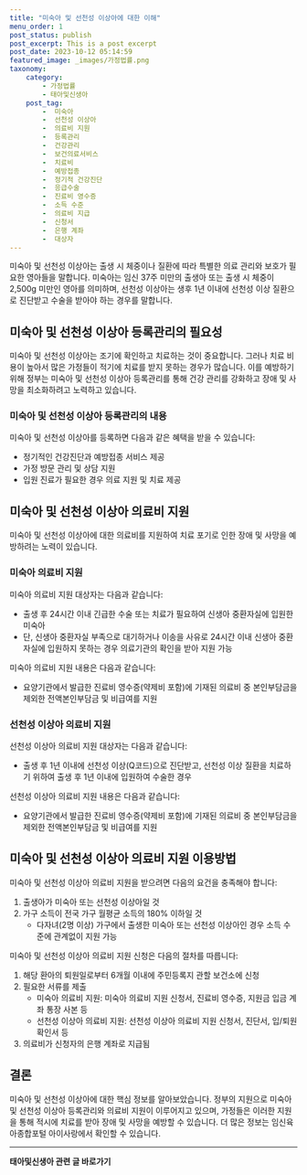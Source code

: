 ```yaml
---
title: "미숙아 및 선천성 이상아에 대한 이해"
menu_order: 1
post_status: publish
post_excerpt: This is a post excerpt
post_date: 2023-10-12 05:14:59
featured_image: _images/가정법률.png
taxonomy:
    category:
        - 가정법률
        - 태아및신생아
    post_tag:
        -  미숙아
        -  선천성 이상아
        -  의료비 지원
        -  등록관리
        -  건강관리
        -  보건의료서비스
        -  치료비
        -  예방접종
        -  정기적 건강진단
        -  응급수술
        -  진료비 영수증
        -  소득 수준
        -  의료비 지급
        -  신청서
        -  은행 계좌
        -  대상자
---
```



미숙아 및 선천성 이상아는 출생 시 체중이나 질환에 따라 특별한 의료 관리와 보호가 필요한 영아들을 말합니다. 미숙아는 임신 37주 미만의 출생아 또는 출생 시 체중이 2,500g 미만인 영아를 의미하며, 선천성 이상아는 생후 1년 이내에 선천성 이상 질환으로 진단받고 수술을 받아야 하는 경우를 말합니다.

## 미숙아 및 선천성 이상아 등록관리의 필요성

미숙아 및 선천성 이상아는 조기에 확인하고 치료하는 것이 중요합니다. 그러나 치료 비용이 높아서 많은 가정들이 적기에 치료를 받지 못하는 경우가 많습니다. 이를 예방하기 위해 정부는 미숙아 및 선천성 이상아 등록관리를 통해 건강 관리를 강화하고 장애 및 사망을 최소화하려고 노력하고 있습니다.

### 미숙아 및 선천성 이상아 등록관리의 내용

미숙아 및 선천성 이상아를 등록하면 다음과 같은 혜택을 받을 수 있습니다:
- 정기적인 건강진단과 예방접종 서비스 제공
- 가정 방문 관리 및 상담 지원
- 입원 진료가 필요한 경우 의료 지원 및 치료 제공

## 미숙아 및 선천성 이상아 의료비 지원

미숙아 및 선천성 이상아에 대한 의료비를 지원하여 치료 포기로 인한 장애 및 사망을 예방하려는 노력이 있습니다.

### 미숙아 의료비 지원
미숙아 의료비 지원 대상자는 다음과 같습니다:
- 출생 후 24시간 이내 긴급한 수술 또는 치료가 필요하여 신생아 중환자실에 입원한 미숙아
- 단, 신생아 중환자실 부족으로 대기하거나 이송을 사유로 24시간 이내 신생아 중환자실에 입원하지 못하는 경우 의료기관의 확인을 받아 지원 가능

미숙아 의료비 지원 내용은 다음과 같습니다:
- 요양기관에서 발급한 진료비 영수증(약제비 포함)에 기재된 의료비 중 본인부담금을 제외한 전액본인부담금 및 비급여를 지원

### 선천성 이상아 의료비 지원
선천성 이상아 의료비 지원 대상자는 다음과 같습니다:
- 출생 후 1년 이내에 선천성 이상(Q코드)으로 진단받고, 선천성 이상 질환을 치료하기 위하여 출생 후 1년 이내에 입원하여 수술한 경우

선천성 이상아 의료비 지원 내용은 다음과 같습니다:
- 요양기관에서 발급한 진료비 영수증(약제비 포함)에 기재된 의료비 중 본인부담금을 제외한 전액본인부담금 및 비급여를 지원

## 미숙아 및 선천성 이상아 의료비 지원 이용방법

미숙아 및 선천성 이상아 의료비 지원을 받으려면 다음의 요건을 충족해야 합니다:
1. 출생아가 미숙아 또는 선천성 이상아일 것
2. 가구 소득이 전국 가구 월평균 소득의 180% 이하일 것
   - 다자녀(2명 이상) 가구에서 출생한 미숙아 또는 선천성 이상아인 경우 소득 수준에 관계없이 지원 가능

미숙아 및 선천성 이상아 의료비 지원 신청은 다음의 절차를 따릅니다:
1. 해당 환아의 퇴원일로부터 6개월 이내에 주민등록지 관할 보건소에 신청
2. 필요한 서류를 제출
   - 미숙아 의료비 지원: 미숙아 의료비 지원 신청서, 진료비 영수증, 지원금 입금 계좌 통장 사본 등
   - 선천성 이상아 의료비 지원: 선천성 이상아 의료비 지원 신청서, 진단서, 입/퇴원 확인서 등
3. 의료비가 신청자의 은행 계좌로 지급됨

## 결론

미숙아 및 선천성 이상아에 대한 핵심 정보를 알아보았습니다. 정부의 지원으로 미숙아 및 선천성 이상아 등록관리와 의료비 지원이 이루어지고 있으며, 가정들은 이러한 지원을 통해 적시에 치료를 받아 장애 및 사망을 예방할 수 있습니다. 더 많은 정보는 임신육아종합포털 아이사랑에서 확인할 수 있습니다.




<!-- wp:separator -->
<hr class="wp-block-separator has-alpha-channel-opacity"/>
<!-- /wp:separator -->

<!-- wp:group {"backgroundColor":"base","layout":{"type":"constrained"}} -->
<div class="wp-block-group has-base-background-color has-background"><!-- wp:paragraph {"align":"center","fontSize":"large"} -->
<p class="has-text-align-center has-large-font-size"><strong>태아및신생아 관련 글 바로가기</strong></p>
<!-- /wp:paragraph -->


<!-- wp:latest-posts
{"categories":[{"id":1496,"count":19,"description":"","link":"https://uknowlaw.com/category/%ed%83%9c%ec%95%84%eb%b0%8f%ec%8b%a0%ec%83%9d%ec%95%84/","name":"태아및신생아","slug":"태아및신생아","taxonomy":"category","parent":0,"meta":[],"_links":{"self":[{"href":"https://uknowlaw.com/wp-json/wp/v2/categories/1496"}],"collection":[{"href":"https://uknowlaw.com/wp-json/wp/v2/categories"}],"about":[{"href":"https://uknowlaw.com/wp-json/wp/v2/taxonomies/category"}],"wp:post_type":[{"href":"https://uknowlaw.com/wp-json/wp/v2/posts?categories=1496"}],"curies":[{"name":"wp","href":"https://api.w.org/{rel}","templated":true}]}}],"postsToShow":100,"excerptLength":28,"postLayout":"grid","columns":2,"featuredImageAlign":"left","featuredImageSizeSlug":"large","fontSize":"medium"} /--></div>
<!-- /wp:group -->